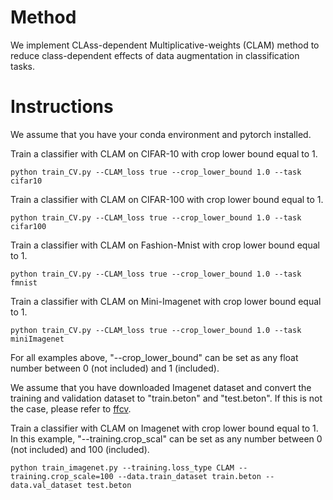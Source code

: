 # Method
We implement CLAss-dependent Multiplicative-weights (CLAM) method to reduce class-dependent effects of data augmentation in classification tasks.

# Instructions
We assume that you have your conda environment and pytorch installed.

Train a classifier with CLAM on CIFAR-10 with crop lower bound equal to 1. 
```
python train_CV.py --CLAM_loss true --crop_lower_bound 1.0 --task cifar10
```

Train a classifier with CLAM on CIFAR-100 with crop lower bound equal to 1. 
```
python train_CV.py --CLAM_loss true --crop_lower_bound 1.0 --task cifar100
```

Train a classifier with CLAM on Fashion-Mnist with crop lower bound equal to 1. 
```
python train_CV.py --CLAM_loss true --crop_lower_bound 1.0 --task fmnist
```

Train a classifier with CLAM on Mini-Imagenet with crop lower bound equal to 1. 
```
python train_CV.py --CLAM_loss true --crop_lower_bound 1.0 --task miniImagenet
```

For all examples above, "--crop_lower_bound" can be set as any float number between 0 (not included) and 1 (included).

We assume that you have downloaded Imagenet dataset and convert the training and validation dataset to "train.beton" and "test.beton".
If this is not the case, please refer to [ffcv](https://github.com/libffcv/ffcv).

Train a classifier with CLAM on Imagenet with crop lower bound equal to 1. In this example, "--training.crop_scal" can be set as any number between 0 (not included) and 100 (included).
```
python train_imagenet.py --training.loss_type CLAM --training.crop_scale=100 --data.train_dataset train.beton --data.val_dataset test.beton
```